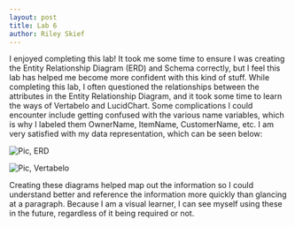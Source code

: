 ```yaml
---
layout: post
title: Lab 6
author: Riley Skief
---
```


I enjoyed completing this lab! It took me some time to ensure I was creating the Entity Relationship Diagram (ERD) and Schema correctly, but I feel this lab has helped me become more confident with this kind of stuff. While completing this lab, I often questioned the relationships between the attributes in the Entity Relationship Diagram, and it took some time to learn the ways of Vertabelo and LucidChart. Some complications I could encounter include getting confused with the various name variables, which is why I labeled them OwnerName, ItemName, CustomerName, etc. I am very satisfied with my data representation, which can be seen below:


![Pic, ERD]({{"/assets/images/Vertabelo_Lab6.png"|relative_url}})


![Pic, Vertabelo]({{"/assets/images/ERD_Lab6.png"|relative_url}})

Creating these diagrams helped map out the information so I could understand better and reference the information more quickly than glancing at a paragraph. Because I am a visual learner, I can see myself using these in the future, regardless of it being required or not.